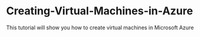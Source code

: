 # Creating-Virtual-Machines-in-Azure
This tutorial will show you how to create virtual machines in Microsoft Azure
